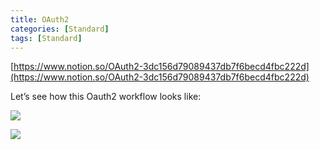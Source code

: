 ```yaml
---
title: OAuth2
categories: [Standard]
tags: [Standard]
---
```


[https://www.notion.so/OAuth2-3dc156d79089437db7f6becd4fbc222d](https://www.notion.so/OAuth2-3dc156d79089437db7f6becd4fbc222d)


Let’s see how this Oauth2 workflow looks like:


![](https://prod-files-secure.s3.us-west-2.amazonaws.com/9960fb2a-b75e-4bea-a8f9-b00925db1215/3bce41e0-99e8-4ebd-9701-e2bc9cbb79a2/Untitled.png?X-Amz-Algorithm=AWS4-HMAC-SHA256&X-Amz-Content-Sha256=UNSIGNED-PAYLOAD&X-Amz-Credential=ASIAZI2LB466TQUMK45L%2F20250812%2Fus-west-2%2Fs3%2Faws4_request&X-Amz-Date=20250812T202725Z&X-Amz-Expires=3600&X-Amz-Security-Token=IQoJb3JpZ2luX2VjENT%2F%2F%2F%2F%2F%2F%2F%2F%2F%2FwEaCXVzLXdlc3QtMiJHMEUCIQC3MVJ5qyK9ZhxNVk2T3facBMDd0MA7cXnA1C0dJRnHxgIgO%2BxvhB%2FCPySWZj0enYD8OQjDKxzRaIle38qLVbpD2uQq%2FwMIHRAAGgw2Mzc0MjMxODM4MDUiDGtvszJPA4mipRhMPCrcAxSWHOSgBmeVCV6fHZ%2BA%2BIadw79fmctBECibN7ni0vO796xIJ3A2ETWBp4ceRagAKTHEOJ%2BaSEQqYkJ2P3ZFvOaeXiTyjzio1NqN0aQ6k4XEY6Vj9SjWgt3TtSpCYrr1O6MBni0yjcXJB%2FRj2qIpEUtwg50gf%2BmZPrXFuE9cb%2FV9BWGjWGwrRTPBGmmyzBy3N4bbSm2ks0bjX2hoF5RHFaB%2FFl7oDchY0gUqD1jiIpvXC%2FHqridJDsN%2F7VHhA%2FzGfIQ4iAHVPknSBctyHMErQ%2BAWnDKzY7lgWkZI4R4cbTNUQLcoXN%2F0HRJDH5zScj%2F1MJnwpYooiqhFk4Kq2HqloDOpvM%2FoktqneLuOcOhLjGbRhTjVxD0zVWOV6D5kVyCs%2FOnu2KpuqtajLqr91Eay0DNt5Y23IA8z7qdNahk98DNzVcXu5HjZ93vQ%2B%2BaqLxMNKklV2cA11j%2Bom%2Fb61eqGbIrJanZ%2B5xL5Y%2BfzxHWAvEAUt4ppHRNmpgNlHg702iXAeptPIvco3cGIC2cGWCGHwNCsa5ChKmQ39dBhj3tGuEw339ij9L2SMzxGOmviHqFPN5CnnzlsF8zSYqOjqeiyYU7hFOA8kNYN%2BG2F3FFP36EtDgf65%2BYFc1sqsuptMM6%2F7sQGOqUBhlIxbc1YdribdEBYDJ5TcwVpFOeYcyXl8yW20qfUCW074Do2wxnR66mxCy5EAwQsjUTArauEpapx0LpdPrWx06w1Xeb9joHCDa4kLvk8OECec5J9NOBnXV7S%2FDla35rrPiRu5%2BM0s3d3dOCJrpG0iGCpINXnaLj%2FNStRif29y2KjvmxNnLdB4Fmj04zcyZx10AtMJ7K70TKSMfUBYDIGQNouCJeI&X-Amz-Signature=e5365b8aa74ec7091bef454b54612c111b469638c481edbb82824f1b23baa435&X-Amz-SignedHeaders=host&x-amz-checksum-mode=ENABLED&x-id=GetObject)


![](https://prod-files-secure.s3.us-west-2.amazonaws.com/9960fb2a-b75e-4bea-a8f9-b00925db1215/27d32b66-de43-41de-80f7-7edb81d1190f/Untitled.png?X-Amz-Algorithm=AWS4-HMAC-SHA256&X-Amz-Content-Sha256=UNSIGNED-PAYLOAD&X-Amz-Credential=ASIAZI2LB466TQUMK45L%2F20250812%2Fus-west-2%2Fs3%2Faws4_request&X-Amz-Date=20250812T202725Z&X-Amz-Expires=3600&X-Amz-Security-Token=IQoJb3JpZ2luX2VjENT%2F%2F%2F%2F%2F%2F%2F%2F%2F%2FwEaCXVzLXdlc3QtMiJHMEUCIQC3MVJ5qyK9ZhxNVk2T3facBMDd0MA7cXnA1C0dJRnHxgIgO%2BxvhB%2FCPySWZj0enYD8OQjDKxzRaIle38qLVbpD2uQq%2FwMIHRAAGgw2Mzc0MjMxODM4MDUiDGtvszJPA4mipRhMPCrcAxSWHOSgBmeVCV6fHZ%2BA%2BIadw79fmctBECibN7ni0vO796xIJ3A2ETWBp4ceRagAKTHEOJ%2BaSEQqYkJ2P3ZFvOaeXiTyjzio1NqN0aQ6k4XEY6Vj9SjWgt3TtSpCYrr1O6MBni0yjcXJB%2FRj2qIpEUtwg50gf%2BmZPrXFuE9cb%2FV9BWGjWGwrRTPBGmmyzBy3N4bbSm2ks0bjX2hoF5RHFaB%2FFl7oDchY0gUqD1jiIpvXC%2FHqridJDsN%2F7VHhA%2FzGfIQ4iAHVPknSBctyHMErQ%2BAWnDKzY7lgWkZI4R4cbTNUQLcoXN%2F0HRJDH5zScj%2F1MJnwpYooiqhFk4Kq2HqloDOpvM%2FoktqneLuOcOhLjGbRhTjVxD0zVWOV6D5kVyCs%2FOnu2KpuqtajLqr91Eay0DNt5Y23IA8z7qdNahk98DNzVcXu5HjZ93vQ%2B%2BaqLxMNKklV2cA11j%2Bom%2Fb61eqGbIrJanZ%2B5xL5Y%2BfzxHWAvEAUt4ppHRNmpgNlHg702iXAeptPIvco3cGIC2cGWCGHwNCsa5ChKmQ39dBhj3tGuEw339ij9L2SMzxGOmviHqFPN5CnnzlsF8zSYqOjqeiyYU7hFOA8kNYN%2BG2F3FFP36EtDgf65%2BYFc1sqsuptMM6%2F7sQGOqUBhlIxbc1YdribdEBYDJ5TcwVpFOeYcyXl8yW20qfUCW074Do2wxnR66mxCy5EAwQsjUTArauEpapx0LpdPrWx06w1Xeb9joHCDa4kLvk8OECec5J9NOBnXV7S%2FDla35rrPiRu5%2BM0s3d3dOCJrpG0iGCpINXnaLj%2FNStRif29y2KjvmxNnLdB4Fmj04zcyZx10AtMJ7K70TKSMfUBYDIGQNouCJeI&X-Amz-Signature=3c9f2b4f6306b0a4aa446b69b84da126e1f19f85ea93e1e074e67d5c13d9f212&X-Amz-SignedHeaders=host&x-amz-checksum-mode=ENABLED&x-id=GetObject)

